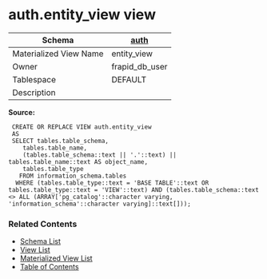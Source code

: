 # auth.entity_view view

| Schema | [auth](../../schemas/auth.md) |
| ------ | ----------------------------------------------- |
| Materialized View Name | entity_view |
| Owner | frapid_db_user |
| Tablespace | DEFAULT |
| Description |  |

**Source:**

```plpgsql
 CREATE OR REPLACE VIEW auth.entity_view
 AS
 SELECT tables.table_schema,
    tables.table_name,
    (tables.table_schema::text || '.'::text) || tables.table_name::text AS object_name,
    tables.table_type
   FROM information_schema.tables
  WHERE (tables.table_type::text = 'BASE TABLE'::text OR tables.table_type::text = 'VIEW'::text) AND (tables.table_schema::text <> ALL (ARRAY['pg_catalog'::character varying, 'information_schema'::character varying]::text[]));
```


### Related Contents
* [Schema List](../../schemas.md)
* [View List](../../views.md)
* [Materialized View List](../../materialized-views.md)
* [Table of Contents](../../README.md)

